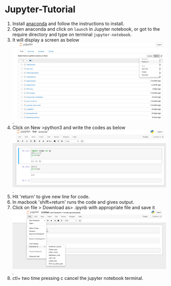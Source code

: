 # Jupyter-Tutorial
1. Install [anaconda](https://www.anaconda.com/download) and follow the instructions to install.
2. Open anaconda and click on `launch` in Jupyter notebook, or got to the require directory and type on terminal `jupyter-notebook`. 
3. It will display a screen as below ![screen](jupyter.png). 
3. Click on New >python3 and write the codes as below ![code](code.png).
4. Hit 'return' to give new line for code.
5. In macbook 'shift+return' runs the code and gives output.
6. Click on file > Download as> .ipynb with appropriate file and save it ![save](save.png). 
7. ctl+ two time pressing c cancel the jupyter notebook terminal.
